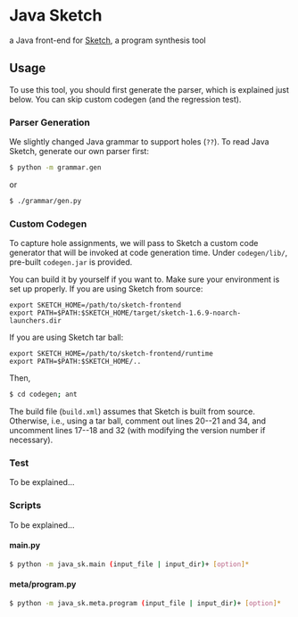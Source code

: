 # Java Sketch

a Java front-end for [Sketch][sk], a program synthesis tool


## Usage

To use this tool, you should first generate the parser,
which is explained just below.
You can skip custom codegen (and the regression test).


### Parser Generation

We slightly changed Java grammar to support holes (`??`).
To read Java Sketch, generate our own parser first:
```sh
$ python -m grammar.gen
```
or
```sh
$ ./grammar/gen.py
```


### Custom Codegen

To capture hole assignments, we will pass to Sketch
a custom code generator that will be invoked
at code generation time.  Under `codegen/lib/`,
pre-built `codegen.jar` is provided.

You can build it by yourself if you want to.
Make sure your environment is set up properly.
If you are using Sketch from source:
```
export SKETCH_HOME=/path/to/sketch-frontend
export PATH=$PATH:$SKETCH_HOME/target/sketch-1.6.9-noarch-launchers.dir
```
If you are using Sketch tar ball:
```
export SKETCH_HOME=/path/to/sketch-frontend/runtime
export PATH=$PATH:$SKETCH_HOME/..
```

Then,
```sh
$ cd codegen; ant
```
The build file (`build.xml`) assumes that Sketch is built
from source.  Otherwise, i.e., using a tar ball,
comment out lines 20--21 and 34, and uncomment lines 17--18 and 32
(with modifying the version number if necessary).


### Test

To be explained...


### Scripts

To be explained...

#### main.py

```sh
$ python -m java_sk.main (input_file | input_dir)+ [option]*
```

#### meta/program.py

```sh
$ python -m java_sk.meta.program (input_file | input_dir)+ [option]*
```


[sk]: https://bitbucket.org/gatoatigrado/sketch-frontend/

